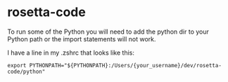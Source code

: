# rosetta-code

To run some of the Python you will need to add the python dir to your Python path or the import statements will not work.

I have a line in my .zshrc that looks like this:

```
export PYTHONPATH="${PYTHONPATH}:/Users/{your_username}/dev/rosetta-code/python"
```
